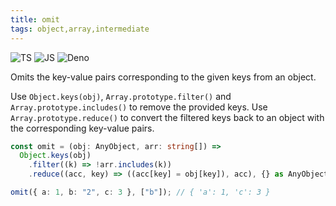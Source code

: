 ```yaml
---
title: omit
tags: object,array,intermediate
---
```


![TS](https://img.shields.io/badge/supports-typescript-blue.svg?style=flat-square)
![JS](https://img.shields.io/badge/supports-javascript-yellow.svg?style=flat-square)
![Deno](https://img.shields.io/badge/supports-deno-green.svg?style=flat-square)

Omits the key-value pairs corresponding to the given keys from an object.

Use `Object.keys(obj)`, `Array.prototype.filter()` and `Array.prototype.includes()` to remove the provided keys.
Use `Array.prototype.reduce()` to convert the filtered keys back to an object with the corresponding key-value pairs.

```ts title="typescript"
const omit = (obj: AnyObject, arr: string[]) =>
  Object.keys(obj)
    .filter((k) => !arr.includes(k))
    .reduce((acc, key) => ((acc[key] = obj[key]), acc), {} as AnyObject);
```

```ts title="typescript"
omit({ a: 1, b: "2", c: 3 }, ["b"]); // { 'a': 1, 'c': 3 }
```
